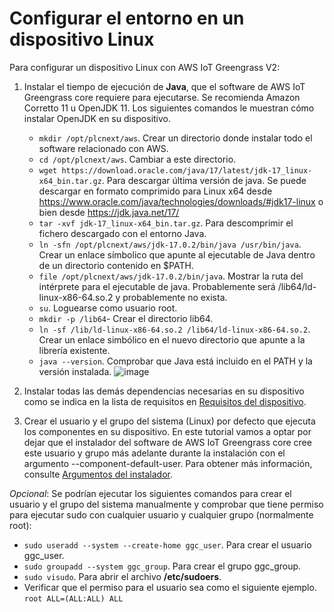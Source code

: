 # Configurar el entorno en un dispositivo Linux
Para configurar un dispositivo Linux con AWS IoT Greengrass V2:

1. Instalar el tiempo de ejecución de __Java__, que el software de AWS IoT Greengrass core requiere para ejecutarse. Se recomienda Amazon Corretto 11 u OpenJDK 11. Los siguientes comandos le muestran cómo instalar OpenJDK en su dispositivo.
   - ```mkdir /opt/plcnext/aws```. Crear un directorio donde instalar todo el software relacionado con AWS.
   - ```cd /opt/plcnext/aws```. Cambiar a este directorio.
   - ```wget https://download.oracle.com/java/17/latest/jdk-17_linux-x64_bin.tar.gz```. Para descargar última versión de java. Se puede descargar en formato comprimido para Linux x64 desde https://www.oracle.com/java/technologies/downloads/#jdk17-linux o bien desde https://jdk.java.net/17/
   - ```tar -xvf jdk-17_linux-x64_bin.tar.gz```. Para descomprimir el fichero descargado con el entorno Java.
   - ```ln -sfn /opt/plcnext/aws/jdk-17.0.2/bin/java /usr/bin/java```. Crear un enlace símbolico que apunte al ejecutable de Java dentro de un directorio contenido en $PATH.
   - ```file /opt/plcnext/aws/jdk-17.0.2/bin/java```. Mostrar la ruta del intérprete para el ejecutable de java. Probablemente será /lib64/ld-linux-x86-64.so.2 y probablemente no exista.
   - ```su```. Loguearse como usuario root.
   - ```mkdir -p /lib64```- Crear el directorio lib64.
   - ```ln -sf /lib/ld-linux-x86-64.so.2 /lib64/ld-linux-x86-64.so.2```. Crear un enlace simbólico en el nuevo directorio que apunte a la librería existente.
   - ```java --version```. Comprobar que Java está incluido en el PATH y la versión instalada.
![image](https://user-images.githubusercontent.com/46561573/156546221-3f0b64ec-aa5c-454c-aa99-4a92aa53c572.png)

2. Instalar todas las demás dependencias necesarias en su dispositivo como se indica en la lista de requisitos en [Requisitos del dispositivo](https://docs.aws.amazon.com/greengrass/v2/developerguide/setting-up.html#greengrass-v2-requirements).

3. Crear el usuario y el grupo del sistema (Linux) por defecto que ejecuta los componentes en su dispositivo. En este tutorial vamos a optar por dejar que el instalador del software de AWS IoT Greengrass core cree este usuario y grupo más adelante durante la instalación con el argumento --component-default-user. Para obtener más información, consulte [Argumentos del instalador](https://docs.aws.amazon.com/greengrass/v2/developerguide/configure-installer.html).

_Opcional_: Se podrían ejecutar los siguientes comandos para crear el usuario y el grupo del sistema manualmente y comprobar que tiene permiso para ejecutar sudo con cualquier usuario y cualquier grupo (normalmente root):
   - ```sudo useradd --system --create-home ggc_user```. Para crear el usuario ggc_user.
   - ```sudo groupadd --system ggc_group```. Para crear el grupo ggc_group.
   - ```sudo visudo```. Para abrir el archivo __/etc/sudoers__.
   - Verificar que el permiso para el usuario sea como el siguiente ejemplo. ```root ALL=(ALL:ALL) ALL```


